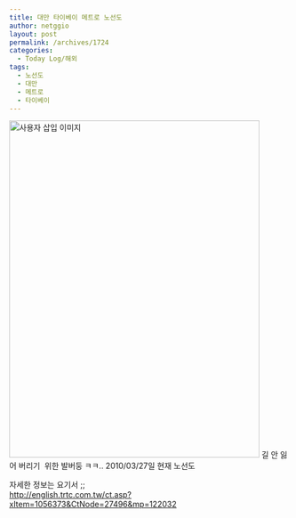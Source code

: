 ```yaml
---
title: 대만 타이베이 메트로 노선도
author: netggio
layout: post
permalink: /archives/1724
categories:
  - Today Log/해외
tags:
  - 노선도
  - 대만
  - 메트로
  - 타이베이
---
```

<img src="http://netggio.pe.kr/wp-content/uploads/1/1312676726.jpg" class="aligncenter" width="450" height="606" alt="사용자 삽입 이미지" />  
길 안 잃어 버리기&nbsp; 위한 발버둥 ㅋㅋ.. 2010/03/27일 현재 노선도  
  
자세한 정보는 요기서 ;;   
<http://english.trtc.com.tw/ct.asp?xItem=1056373&CtNode=27496&mp=122032>
